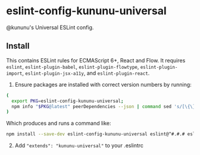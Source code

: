 # eslint-config-kununu-universal

@kununu's Universal ESLint config.

## Install

This contains ESLint rules for ECMAScript 6+, React and Flow. It requires `eslint`, `eslint-plugin-babel`, `eslint-plugin-flowtype`, `eslint-plugin-import`, `eslint-plugin-jsx-a11y`, and `eslint-plugin-react`.

1. Ensure packages are installed with correct version numbers by running:
  ```sh
  (
    export PKG=eslint-config-kununu-universal;
    npm info "$PKG@latest" peerDependencies --json | command sed 's/[\{\},]//g ; s/: /@/g' | xargs npm install --save-dev "$PKG@latest"
  )
  ```

  Which produces and runs a command like:

  ```sh
  npm install --save-dev eslint-config-kununu-universal eslint@^#.#.# eslint-plugin-babel@^#.#.# eslint-plugin-flowtype@^#.#.# eslint-plugin-import@^#.#.# eslint-plugin-jsx-a11y@^#.#.# eslint-plugin-react@^#.#.#
  ```

2. Add `"extends": "kununu-universal"` to your .eslintrc
